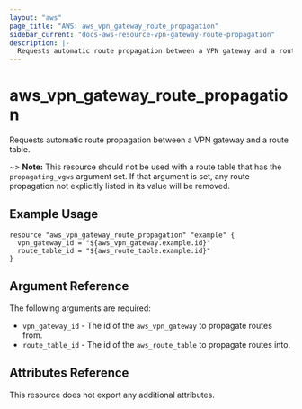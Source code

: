 ```yaml
---
layout: "aws"
page_title: "AWS: aws_vpn_gateway_route_propagation"
sidebar_current: "docs-aws-resource-vpn-gateway-route-propagation"
description: |-
  Requests automatic route propagation between a VPN gateway and a route table.
---
```


# aws_vpn_gateway_route_propagation

Requests automatic route propagation between a VPN gateway and a route table.

~> **Note:** This resource should not be used with a route table that has
the `propagating_vgws` argument set. If that argument is set, any route
propagation not explicitly listed in its value will be removed.

## Example Usage

```hcl
resource "aws_vpn_gateway_route_propagation" "example" {
  vpn_gateway_id = "${aws_vpn_gateway.example.id}"
  route_table_id = "${aws_route_table.example.id}"
}
```

## Argument Reference

The following arguments are required:

* `vpn_gateway_id` - The id of the `aws_vpn_gateway` to propagate routes from.
* `route_table_id` - The id of the `aws_route_table` to propagate routes into.

## Attributes Reference

This resource does not export any additional attributes.
